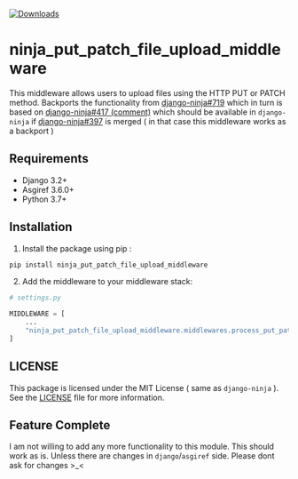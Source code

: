 [![Downloads](https://static.pepy.tech/personalized-badge/ninja-put-patch-file-upload-middleware?period=month&units=international_system&left_color=black&right_color=orange&left_text=Downloads)](https://pepy.tech/project/ninja-put-patch-file-upload-middleware)

# ninja_put_patch_file_upload_middleware

This middleware allows users to upload files using the HTTP PUT or PATCH method. Backports the functionality from [django-ninja#719](https://github.com/vitalik/django-ninja/pull/719) which in turn is based on [django-ninja#417 (comment)](https://github.com/vitalik/django-ninja/issues/417#issuecomment-1092545699) which should be available in `django-ninja` if [django-ninja#397](https://github.com/vitalik/django-ninja/pull/397) is merged ( in that case this middleware works as a backport )

## Requirements

- Django 3.2+
- Asgiref 3.6.0+
- Python 3.7+

## Installation

1. Install the package using pip :

```bash
pip install ninja_put_patch_file_upload_middleware
```

2. Add the middleware to your middleware stack:

```python
# settings.py

MIDDLEWARE = [
    ...
    "ninja_put_patch_file_upload_middleware.middlewares.process_put_patch",
]
```

## LICENSE

This package is licensed under the MIT License ( same as `django-ninja` ). See the [LICENSE](https://github.com/baseplate-admin/ninja_put_patch_file_upload_middleware/blob/master/LICENSE) file for more information.

## Feature Complete

I am not willing to add any more functionality to this module. This should work as is. Unless there are changes in `django`/`asgiref` side. Please dont ask for changes >\_<
